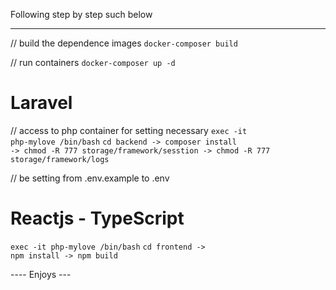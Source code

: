Following step by step such below
<hr />
// build the dependence images
<code>docker-composer build</code>

// run containers
<code>docker-composer up -d</code>

# Laravel
// access to php container for setting necessary
<code>exec -it php-mylove /bin/bash</code>
<code>cd backend -> composer install -> chmod -R 777 storage/framework/sesstion -> 
chmod -R 777 storage/framework/logs</code>

// be setting from .env.example to .env

# Reactjs - TypeScript
<code>exec -it php-mylove /bin/bash</code>
<code>cd frontend -> npm install -> npm build</code>

---- Enjoys ---
